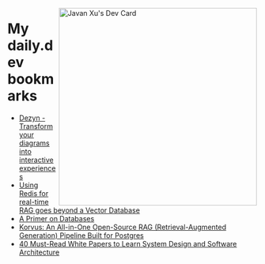 
<a href="https://app.daily.dev/JavanXU"><img align="right" src="https://api.daily.dev/devcards/e45a150971844cd6959a94bb94e861ea.png?r=quw" width="400" alt="Javan Xu's Dev Card"/></a>

# My daily.dev bookmarks
<!-- daily.dev BOOKMARKS:START -->
- [Dezyn - Transform your diagrams into interactive experiences](https://app.daily.dev/posts/m9WXLBzbs?utm_source=rss&utm_medium=bookmarks&utm_campaign=6ueXw3FRNQzpNtewCDbI6)
- [Using Redis for real-time RAG goes beyond a Vector Database](https://app.daily.dev/posts/s7mo809Ce?utm_source=rss&utm_medium=bookmarks&utm_campaign=6ueXw3FRNQzpNtewCDbI6)
- [A Primer on Databases](https://app.daily.dev/posts/as51WH8qU?utm_source=rss&utm_medium=bookmarks&utm_campaign=6ueXw3FRNQzpNtewCDbI6)
- [Korvus: An All-in-One Open-Source RAG &lpar;Retrieval-Augmented Generation&rpar; Pipeline Built for Postgres](https://app.daily.dev/posts/8tvvsVF1z?utm_source=rss&utm_medium=bookmarks&utm_campaign=6ueXw3FRNQzpNtewCDbI6)
- [40 Must-Read White Papers to Learn System Design and Software Architecture](https://app.daily.dev/posts/NOmCIWBZk?utm_source=rss&utm_medium=bookmarks&utm_campaign=6ueXw3FRNQzpNtewCDbI6)
<!-- daily.dev BOOKMARKS:END -->
